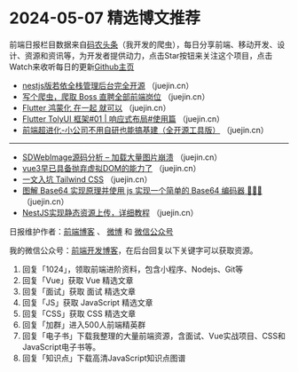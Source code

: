 # 2024-05-07 精选博文推荐

前端日报栏目数据来自[码农头条](http://toutiao.qdkfweb.cn/)（我开发的爬虫），每日分享前端、移动开发、设计、资源和资讯等，为开发者提供动力，点击Star按钮来关注这个项目，点击Watch来收听每日的更新[Github主页](https://github.com/kujian/frontendDaily)
* [nestjs版若依全栈管理后台完全开源](https://juejin.cn/post/7364785775344386100) （juejin.cn）
* [写个爬虫，爬取 Boss 直聘全部前端岗位](https://juejin.cn/post/7364607002826817576) （juejin.cn）
* [Flutter 鸿蒙化 在一起 就可以](https://juejin.cn/post/7364698043910930443) （juejin.cn）
* [Flutter TolyUI 框架#01 |  响应式布局#使用篇](https://juejin.cn/post/7365077246169776143) （juejin.cn）
* [前端超进化-小公司不用自研也能搞基建（全开源工具版）](https://juejin.cn/post/7364971296163414050) （juejin.cn）

***
* [SDWebImage源码分析 &#8211; 加载大量图片崩溃](https://juejin.cn/post/7363543991281549350) （juejin.cn）
* [vue3早已具备抛弃虚拟DOM的能力了](https://juejin.cn/post/7364764922338934818) （juejin.cn）
* [一文入坑 Tailwind CSS](https://juejin.cn/post/7364768889577439272) （juejin.cn）
* [图解 Base64 实现原理并使用 js 实现一个简单的 Base64 编码器 🤔🤔🤔](https://juejin.cn/post/7365074668207767602) （juejin.cn）
* [NestJS实现静态资源上传，详细教程](https://juejin.cn/post/7363650007268114447) （juejin.cn）

日报维护作者：[前端博客](https://qdkfweb.cn/) 、 [微博](http://weibo.com/kujian) 和 [微信公众号](https://open.weixin.qq.com/qr/code?username=caibaojian_com)

我的微信公众号：[前端开发博客](https://open.weixin.qq.com/qr/code?username=caibaojian_com)，在后台回复以下关键字可以获取资源。

1. 回复「1024」，领取前端进阶资料，包含小程序、Nodejs、Git等
2. 回复「Vue」获取 Vue 精选文章
3. 回复「面试」获取 面试 精选文章
4. 回复「JS」获取 JavaScript 精选文章
5. 回复「CSS」获取 CSS 精选文章
6. 回复「加群」进入500人前端精英群
7. 回复「电子书」下载我整理的大量前端资源，含面试、Vue实战项目、CSS和JavaScript电子书等。
8. 回复「知识点」下载高清JavaScript知识点图谱